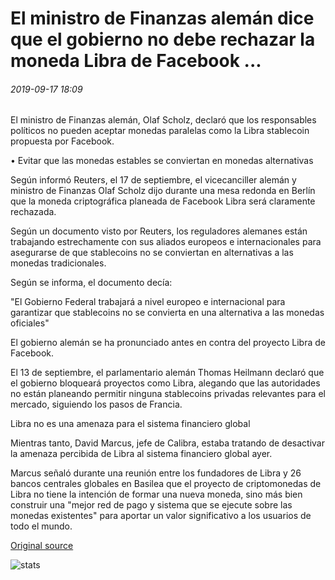 # El ministro de Finanzas alemán dice que el gobierno no debe rechazar la moneda Libra de Facebook ...

###### 2019-09-17 18:09

El ministro de Finanzas alemán, Olaf Scholz, declaró que los responsables políticos no pueden aceptar monedas paralelas como la Libra stablecoin propuesta por Facebook.

• Evitar que las monedas estables se conviertan en monedas alternativas

Según informó Reuters, el 17 de septiembre, el vicecanciller alemán y ministro de Finanzas Olaf Scholz dijo durante una mesa redonda en Berlín que la moneda criptográfica planeada de Facebook Libra será claramente rechazada.

Según un documento visto por Reuters, los reguladores alemanes están trabajando estrechamente con sus aliados europeos e internacionales para asegurarse de que stablecoins no se conviertan en alternativas a las monedas tradicionales.

Según se informa, el documento decía:

"El Gobierno Federal trabajará a nivel europeo e internacional para garantizar que stablecoins no se convierta en una alternativa a las monedas oficiales"

El gobierno alemán se ha pronunciado antes en contra del proyecto Libra de Facebook.

El 13 de septiembre, el parlamentario alemán Thomas Heilmann declaró que el gobierno bloqueará proyectos como Libra, alegando que las autoridades no están planeando permitir ninguna stablecoins privadas relevantes para el mercado, siguiendo los pasos de Francia.

Libra no es una amenaza para el sistema financiero global

Mientras tanto, David Marcus, jefe de Calibra, estaba tratando de desactivar la amenaza percibida de Libra al sistema financiero global ayer.

Marcus señaló durante una reunión entre los fundadores de Libra y 26 bancos centrales globales en Basilea que el proyecto de criptomonedas de Libra no tiene la intención de formar una nueva moneda, sino más bien construir una "mejor red de pago y sistema que se ejecute sobre las monedas existentes" para aportar un valor significativo a los usuarios de todo el mundo.

[Original source](https://cointelegraph.com/news/german-finance-minister-says-govt-must-reject-facebooks-libra-coin)

![stats](https://c.statcounter.com/11760860/0/a89fa40b/1/ "stats")
